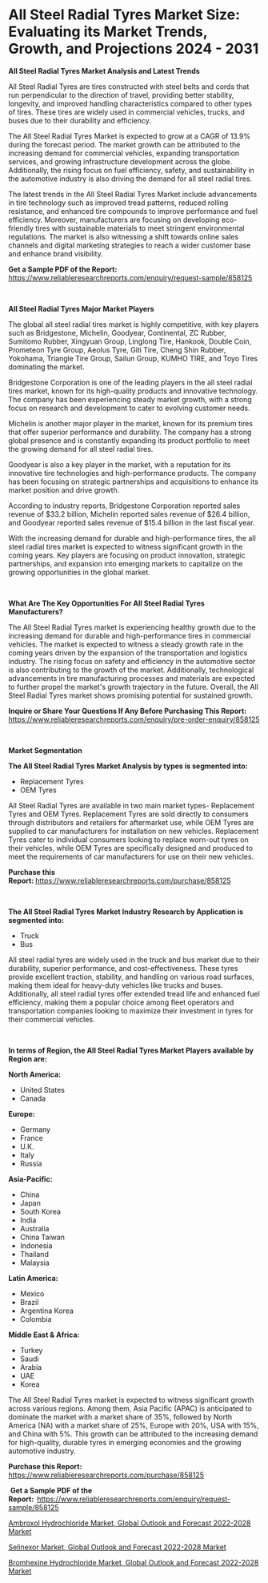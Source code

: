 <p><h1>All Steel Radial Tyres Market Size: Evaluating its Market Trends, Growth, and Projections 2024 - 2031</h1></p><p><strong>All Steel Radial Tyres Market Analysis and Latest Trends</strong></p>
<p><p>All Steel Radial Tyres are tires constructed with steel belts and cords that run perpendicular to the direction of travel, providing better stability, longevity, and improved handling characteristics compared to other types of tires. These tires are widely used in commercial vehicles, trucks, and buses due to their durability and efficiency.</p><p>The All Steel Radial Tyres Market is expected to grow at a CAGR of 13.9% during the forecast period. The market growth can be attributed to the increasing demand for commercial vehicles, expanding transportation services, and growing infrastructure development across the globe. Additionally, the rising focus on fuel efficiency, safety, and sustainability in the automotive industry is also driving the demand for all steel radial tires.</p><p>The latest trends in the All Steel Radial Tyres Market include advancements in tire technology such as improved tread patterns, reduced rolling resistance, and enhanced tire compounds to improve performance and fuel efficiency. Moreover, manufacturers are focusing on developing eco-friendly tires with sustainable materials to meet stringent environmental regulations. The market is also witnessing a shift towards online sales channels and digital marketing strategies to reach a wider customer base and enhance brand visibility.</p></p>
<p><strong>Get a Sample PDF of the Report:&nbsp;</strong> <a href="https://www.reliableresearchreports.com/enquiry/request-sample/858125">https://www.reliableresearchreports.com/enquiry/request-sample/858125</a></p>
<p>&nbsp;</p>
<p><strong>All Steel Radial Tyres Major Market Players</strong></p>
<p><p>The global all steel radial tires market is highly competitive, with key players such as Bridgestone, Michelin, Goodyear, Continental, ZC Rubber, Sumitomo Rubber, Xingyuan Group, Linglong Tire, Hankook, Double Coin, Prometeon Tyre Group, Aeolus Tyre, Giti Tire, Cheng Shin Rubber, Yokohama, Triangle Tire Group, Sailun Group, KUMHO TIRE, and Toyo Tires dominating the market.</p><p>Bridgestone Corporation is one of the leading players in the all steel radial tires market, known for its high-quality products and innovative technology. The company has been experiencing steady market growth, with a strong focus on research and development to cater to evolving customer needs.</p><p>Michelin is another major player in the market, known for its premium tires that offer superior performance and durability. The company has a strong global presence and is constantly expanding its product portfolio to meet the growing demand for all steel radial tires.</p><p>Goodyear is also a key player in the market, with a reputation for its innovative tire technologies and high-performance products. The company has been focusing on strategic partnerships and acquisitions to enhance its market position and drive growth.</p><p>According to industry reports, Bridgestone Corporation reported sales revenue of $33.2 billion, Michelin reported sales revenue of $26.4 billion, and Goodyear reported sales revenue of $15.4 billion in the last fiscal year.</p><p>With the increasing demand for durable and high-performance tires, the all steel radial tires market is expected to witness significant growth in the coming years. Key players are focusing on product innovation, strategic partnerships, and expansion into emerging markets to capitalize on the growing opportunities in the global market.</p></p>
<p>&nbsp;</p>
<p><strong>What Are The Key Opportunities For All Steel Radial Tyres Manufacturers?</strong></p>
<p><p>The All Steel Radial Tyres market is experiencing healthy growth due to the increasing demand for durable and high-performance tires in commercial vehicles. The market is expected to witness a steady growth rate in the coming years driven by the expansion of the transportation and logistics industry. The rising focus on safety and efficiency in the automotive sector is also contributing to the growth of the market. Additionally, technological advancements in tire manufacturing processes and materials are expected to further propel the market's growth trajectory in the future. Overall, the All Steel Radial Tyres market shows promising potential for sustained growth.</p></p>
<p><strong>Inquire or Share Your Questions If Any Before Purchasing This Report:</strong> <a href="https://www.reliableresearchreports.com/enquiry/pre-order-enquiry/858125">https://www.reliableresearchreports.com/enquiry/pre-order-enquiry/858125</a></p>
<p>&nbsp;</p>
<p><strong>Market Segmentation</strong></p>
<p><strong>The All Steel Radial Tyres Market Analysis by types is segmented into:</strong></p>
<p><ul><li>Replacement Tyres</li><li>OEM Tyres</li></ul></p>
<p><p>All Steel Radial Tyres are available in two main market types- Replacement Tyres and OEM Tyres. Replacement Tyres are sold directly to consumers through distributors and retailers for aftermarket use, while OEM Tyres are supplied to car manufacturers for installation on new vehicles. Replacement Tyres cater to individual consumers looking to replace worn-out tyres on their vehicles, while OEM Tyres are specifically designed and produced to meet the requirements of car manufacturers for use on their new vehicles.</p></p>
<p><strong>Purchase this Report:&nbsp;</strong><a href="https://www.reliableresearchreports.com/purchase/858125">https://www.reliableresearchreports.com/purchase/858125</a></p>
<p>&nbsp;</p>
<p><strong>The All Steel Radial Tyres Market Industry Research by Application is segmented into:</strong></p>
<p><ul><li>Truck</li><li>Bus</li></ul></p>
<p><p>All steel radial tyres are widely used in the truck and bus market due to their durability, superior performance, and cost-effectiveness. These tyres provide excellent traction, stability, and handling on various road surfaces, making them ideal for heavy-duty vehicles like trucks and buses. Additionally, all steel radial tyres offer extended tread life and enhanced fuel efficiency, making them a popular choice among fleet operators and transportation companies looking to maximize their investment in tyres for their commercial vehicles.</p></p>
<p>&nbsp;</p>
<p><strong>In terms of Region, the All Steel Radial Tyres Market Players available by Region are:</strong></p>
<p>
    <p> <strong> North America: </strong>
        <ul>
            <li>United States</li>
            <li>Canada</li>
        </ul>
        </p> 
    <p> <strong> Europe: </strong>
        <ul>
            <li>Germany</li>
            <li>France</li>
            <li>U.K.</li>
            <li>Italy</li>
            <li>Russia</li>
        </ul>
        </p> 
    <p> <strong> Asia-Pacific: </strong>
        <ul>
            <li>China</li>
            <li>Japan</li>
            <li>South Korea</li>
            <li>India</li>
            <li>Australia</li>
            <li>China Taiwan</li>
            <li>Indonesia</li>
            <li>Thailand</li>
            <li>Malaysia</li>
        </ul>
        </p> 
    <p> <strong> Latin America: </strong>
        <ul>
            <li>Mexico</li>
            <li>Brazil</li>
            <li>Argentina Korea</li>
            <li>Colombia</li>
        </ul>
        </p> 
    <p> <strong> Middle East & Africa: </strong>
        <ul>
            <li>Turkey</li>
            <li>Saudi</li>
            <li>Arabia</li>
            <li>UAE</li>
            <li>Korea</li>
        </ul>
    </p>
    </p>
<p><p>The All Steel Radial Tyres market is expected to witness significant growth across various regions. Among them, Asia Pacific (APAC) is anticipated to dominate the market with a market share of 35%, followed by North America (NA) with a market share of 25%, Europe with 20%, USA with 15%, and China with 5%. This growth can be attributed to the increasing demand for high-quality, durable tyres in emerging economies and the growing automotive industry.</p></p>
<p><strong>Purchase this Report: </strong><a href="https://www.reliableresearchreports.com/purchase/858125">https://www.reliableresearchreports.com/purchase/858125</a></p>
<p>&nbsp;<strong>Get a Sample PDF of the Report:&nbsp;&nbsp;</strong><a href="https://www.reliableresearchreports.com/enquiry/request-sample/858125">https://www.reliableresearchreports.com/enquiry/request-sample/858125</a></p>
<p><strong></strong></p>
<p><p><a href="https://view.publitas.com/reportprime-1/ambroxol-hydrochloride-market-global-outlook-and-forecast-2022-2028-market-share-market-new-trends-analysis-report-by-type-by-application-by-end-use-by-region-and-segment-forecasts-2023-2030/">Ambroxol Hydrochloride Market, Global Outlook and Forecast 2022-2028 Market</a></p><p><a href="https://view.publitas.com/reportprime-1/decoding-the-selinexor-market-global-outlook-and-forecast-2022-2028-market-a-deep-dive-into-the-latest-market-trends-market-segmentation-and-competitive-analysis/">Selinexor Market, Global Outlook and Forecast 2022-2028 Market</a></p><p><a href="https://view.publitas.com/reportprime-1/bromhexine-hydrochloride-market-global-outlook-and-forecast-2022-2028-market-size-and-examines-its-market-scope-with-a-primary-focus-on-growth-opportunities-and-forecasted-trends-spanning-from-2023-to-2030/">Bromhexine Hydrochloride Market, Global Outlook and Forecast 2022-2028 Market</a></p></p>